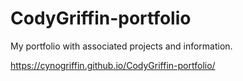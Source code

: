 # CodyGriffin-portfolio
My portfolio with associated projects and information.

https://cynogriffin.github.io/CodyGriffin-portfolio/
